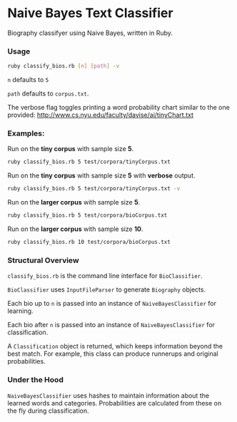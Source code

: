 Naive Bayes Text Classifier
=======================

Biography classifyer using Naive Bayes, written in Ruby. 

### Usage



```sh
ruby classify_bios.rb [n] [path] -v
```

`n` defaults to `5`

`path` defaults to `corpus.txt`.

The verbose flag toggles printing a word probability chart similar to the one provided: http://www.cs.nyu.edu/faculty/davise/ai/tinyChart.txt

### Examples:

Run on the **tiny corpus** with sample size **5**.

```sh
ruby classify_bios.rb 5 test/corpora/tinyCorpus.txt
```


Run on the **tiny corpus** with sample size **5** with **verbose** output. 

```sh
ruby classify_bios.rb 5 test/corpora/tinyCorpus.txt -v
```

Run on the **larger corpus** with sample size **5**. 

```sh
ruby classify_bios.rb 5 test/corpora/bioCorpus.txt
```

Run on the **larger corpus** with sample size **10**. 

```sh
ruby classify_bios.rb 10 test/corpora/bioCorpus.txt
```

### Structural Overview

```classify_bios.rb``` is the command line interface for ```BioClassifier```.


```BioClassifier``` uses ```InputFileParser``` to generate ```Biography``` objects.

Each bio up to ```n``` is passed into an instance of ```NaiveBayesClassifier``` for learning.

Each bio after ```n``` is passed into an instance of ```NaiveBayesClassifier``` for classification. 

A ```Classification``` object is returned, which keeps information beyond the best match. For example, this class can produce runnerups and original probabilities.

### Under the Hood

```NaiveBayesClassifier``` uses hashes to maintain information about the learned words and categories. Probabilities are calculated from these on the fly during classification. 
